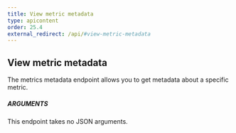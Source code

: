 ```yaml
---
title: View metric metadata
type: apicontent
order: 25.4
external_redirect: /api/#view-metric-metadata
---
```

## View metric metadata

The metrics metadata endpoint allows you to get metadata about a specific metric.

##### ARGUMENTS

This endpoint takes no JSON arguments.
